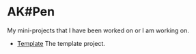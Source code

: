 # AK#Pen
My mini-projects that I have been worked on or I am working on.

- [Template](_temp)
  The template project.
